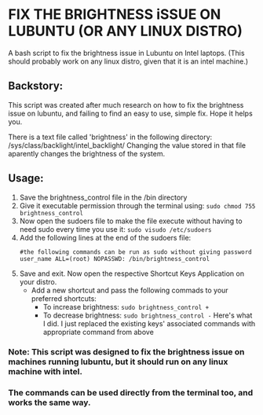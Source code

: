 # FIX THE BRIGHTNESS iSSUE ON LUBUNTU (OR ANY LINUX DISTRO)
A bash script to fix the brightness issue in Lubuntu on Intel laptops. (This should probably work on any linux distro, given that it is an intel machine.)

## Backstory:

This script was created after much research on how to fix the brightness issue on lubuntu, and failing to find an easy to use, simple fix.
Hope it helps you.

There is a text file called 'brightness' in the following directory:
/sys/class/backlight/intel_backlight/
Changing the value stored in that file aparently changes the brightness of the system.

## Usage:

1. Save the brightness_control file in the /bin directory
2. Give it executable permission through the terminal using:
    `sudo chmod 755 brightness_control`
3. Now open the sudoers file to make the file execute without having to need sudo every time you use it:
    `sudo visudo /etc/sudoers`
4. Add the following lines at the end of the sudoers file:
    ```
    #the following commands can be run as sudo without giving password
    user_name ALL=(root) NOPASSWD: /bin/brightness_control
    ```
5. Save and exit. Now open the respective Shortcut Keys Application on your distro.
    * Add a new shortcut and pass the following commads to your preferred shortcuts:
      - To increase brightness: `sudo brightness_control +`
      - To decrease brightness: `sudo brightness_control -`
    Here's what I did. I just replaced the existing keys' associated commands with appropriate command from above

### Note: This script was designed to fix the brightness issue on machines running lubuntu, but it should run on any linux machine with intel.
### The commands can be used directly from the terminal too, and works the same way.
